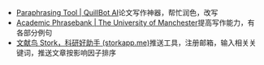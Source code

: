 





- [Paraphrasing Tool | QuillBot AI](https://quillbot.com/)论文写作神器，帮忙润色，改写
- [Academic Phrasebank | The University of Manchester](https://www.phrasebank.manchester.ac.uk/)提高写作能力，有各部分例句
- [文献鸟 Stork，科研好助手 (storkapp.me)](https://www.storkapp.me/marketing/templates/Stork1/1.php?ref=1003)推送工具，注册邮箱，输入相关关键词，推送文章按影响因子排序

